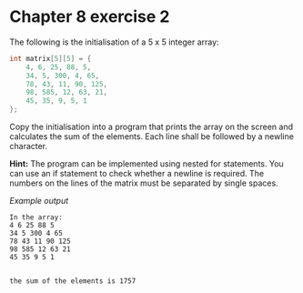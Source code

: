 # Chapter 8 exercise 2

The following is the initialisation of a 5 x 5 integer array:

```c
int matrix[5][5] = {
    4, 6, 25, 88, 5,
    34, 5, 300, 4, 65,
    78, 43, 11, 90, 125,
    98, 585, 12, 63, 21,
    45, 35, 9, 5, 1
};
```

Copy the initialisation into a program that prints the array on the screen and calculates the sum of the elements. Each line shall be followed by a newline character.

**Hint:**
The program can be implemented using nested for statements. You can use an if statement to check whether a newline is required. The numbers on the lines of the matrix must be separated by single spaces.

_Example output_

```
In the array:
4 6 25 88 5 
34 5 300 4 65 
78 43 11 90 125 
98 585 12 63 21 
45 35 9 5 1 


the sum of the elements is 1757
```